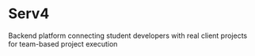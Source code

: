 # Serv4
Backend platform connecting student developers with real client projects for team-based project execution
